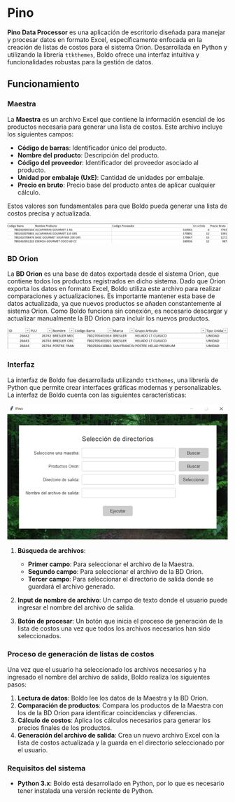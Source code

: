 # Pino

**Pino Data Processor** es una aplicación de escritorio diseñada para manejar y procesar datos en formato Excel, específicamente enfocada en la creación de listas de costos para el sistema Orion. Desarrollada en Python y utilizando la librería `ttkthemes`, Boldo ofrece una interfaz intuitiva y funcionalidades robustas para la gestión de datos.

## Funcionamiento

### Maestra

La **Maestra** es un archivo Excel que contiene la información esencial de los productos necesaria para generar una lista de costos. Este archivo incluye los siguientes campos:

- **Código de barras**: Identificador único del producto.
- **Nombre del producto**: Descripción del producto.
- **Código del proveedor**: Identificador del proveedor asociado al producto.
- **Unidad por embalaje (UxE)**: Cantidad de unidades por embalaje.
- **Precio en bruto**: Precio base del producto antes de aplicar cualquier cálculo.

Estos valores son fundamentales para que Boldo pueda generar una lista de costos precisa y actualizada.

![imagen](https://github.com/iancicarelli/Boldo/blob/main/img/maestraFormato.png)

### BD Orion

La **BD Orion** es una base de datos exportada desde el sistema Orion, que contiene todos los productos registrados en dicho sistema. Dado que Orion exporta los datos en formato Excel, Boldo utiliza este archivo para realizar comparaciones y actualizaciones. Es importante mantener esta base de datos actualizada, ya que nuevos productos se añaden constantemente al sistema Orion. Como Boldo funciona sin conexión, es necesario descargar y actualizar manualmente la BD Orion para incluir los nuevos productos.

![imagen](https://github.com/iancicarelli/Boldo/blob/main/img/ProductosBDFormato.png)

### Interfaz

La interfaz de Boldo fue desarrollada utilizando `ttkthemes`, una librería de Python que permite crear interfaces gráficas modernas y personalizables. La interfaz de Boldo cuenta con las siguientes características:

![interfaz](https://github.com/iancicarelli/Boldo/blob/main/img/interfaz.png)

1. **Búsqueda de archivos**:
   - **Primer campo**: Para seleccionar el archivo de la Maestra.
   - **Segundo campo**: Para seleccionar el archivo de la BD Orion.
   - **Tercer campo**: Para seleccionar el directorio de salida donde se guardará el archivo generado.

2. **Input de nombre de archivo**: Un campo de texto donde el usuario puede ingresar el nombre del archivo de salida.

3. **Botón de procesar**: Un botón que inicia el proceso de generación de la lista de costos una vez que todos los archivos necesarios han sido seleccionados.

### Proceso de generación de listas de costos

Una vez que el usuario ha seleccionado los archivos necesarios y ha ingresado el nombre del archivo de salida, Boldo realiza los siguientes pasos:

1. **Lectura de datos**: Boldo lee los datos de la Maestra y la BD Orion.
2. **Comparación de productos**: Compara los productos de la Maestra con los de la BD Orion para identificar coincidencias y diferencias.
3. **Cálculo de costos**: Aplica los cálculos necesarios para generar los precios finales de los productos.
4. **Generación del archivo de salida**: Crea un nuevo archivo Excel con la lista de costos actualizada y la guarda en el directorio seleccionado por el usuario.

### Requisitos del sistema

- **Python 3.x**: Boldo está desarrollado en Python, por lo que es necesario tener instalada una versión reciente de Python.
